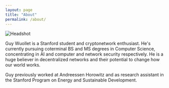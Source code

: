 ```yaml
---
layout: page
title: "About"
permalink: /about/
---
```


![Headshot]({{guywuollet.com}}/assets/images/headshot.png)

Guy Wuollet is a Stanford student and cryptonetwork enthusiast. He's currently pursuing
coterminal BS and MS degrees in Computer Science, concentrating in AI and
computer and network security respectively. He is a huge believer in
decentralized networks and their potential to change how our world works.

Guy previously worked at Andreessen Horowitz and as research assistant in the Stanford Program on Energy and Sustainable Development.
